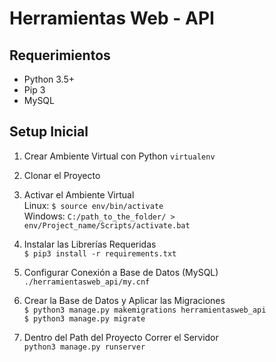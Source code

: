 Herramientas Web - API
====================

## Requerimientos

* Python 3.5+
* Pip 3
* MySQL

## Setup Inicial

1. Crear Ambiente Virtual con Python `virtualenv`

2. Clonar el Proyecto  

3. Activar el Ambiente Virtual\
Linux:
`$ source env/bin/activate`\
Windows: `C:/path_to_the_folder/ > env/Project_name/Scripts/activate.bat`

4. Instalar las Librerías Requeridas\
`$ pip3 install -r requirements.txt`

5. Configurar Conexión a Base de Datos (MySQL)  
`./herramientasweb_api/my.cnf`

6. Crear la Base de Datos y Aplicar las Migraciones  
`$ python3 manage.py makemigrations herramientasweb_api`\
`$ python3 manage.py migrate`

7. Dentro del Path del Proyecto Correr el Servidor\
 `python3 manage.py runserver`
